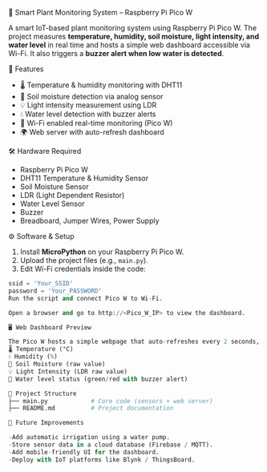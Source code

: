 🌱 Smart Plant Monitoring System – Raspberry Pi Pico W

A smart IoT-based plant monitoring system using Raspberry Pi Pico W. The project measures **temperature, humidity, soil moisture, light intensity, and water level** in real time and hosts a simple web dashboard accessible via Wi-Fi. It also triggers a **buzzer alert when low water is detected**.

🔑 Features

- 🌡️ Temperature & humidity monitoring with DHT11  
- 🌱 Soil moisture detection via analog sensor  
- 💡 Light intensity measurement using LDR  
- 💧 Water level detection with buzzer alerts  
- 📡 Wi-Fi enabled real-time monitoring (Pico W)  
- 🌍 Web server with auto-refresh dashboard  


🛠️ Hardware Required

- Raspberry Pi Pico W  
- DHT11 Temperature & Humidity Sensor  
- Soil Moisture Sensor  
- LDR (Light Dependent Resistor)  
- Water Level Sensor  
- Buzzer  
- Breadboard, Jumper Wires, Power Supply  

⚙️ Software & Setup

1. Install **MicroPython** on your Raspberry Pi Pico W.  
2. Upload the project files (e.g., `main.py`).  
3. Edit Wi-Fi credentials inside the code:

```python
ssid = 'Your_SSID'
password = 'Your_PASSWORD'
Run the script and connect Pico W to Wi-Fi.

Open a browser and go to http://<Pico_W_IP> to view the dashboard.

🖥️ Web Dashboard Preview

The Pico W hosts a simple webpage that auto-refreshes every 2 seconds, displaying:
🌡️ Temperature (°C)
💧 Humidity (%)
🌱 Soil Moisture (raw value)
💡 Light Intensity (LDR raw value)
🚨 Water level status (green/red with buzzer alert)

📂 Project Structure
├── main.py            # Core code (sensors + web server)
├── README.md          # Project documentation

🚀 Future Improvements

-Add automatic irrigation using a water pump.
-Store sensor data in a cloud database (Firebase / MQTT).
-Add mobile-friendly UI for the dashboard.
-Deploy with IoT platforms like Blynk / ThingsBoard.
